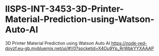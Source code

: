 # llSPS-INT-3453-3D-Printer-Material-Prediction-using-Watson-Auto-AI
3D Printer Material Prediction using Watson Auto AI
https://node-red-doyzf.eu-gb.mybluemix.net/ui/#!/0?socketid=X4Ou9Yp_RrWbkYYXAAAP
